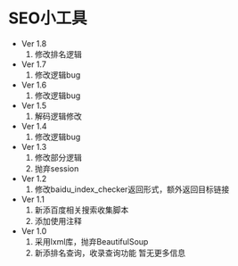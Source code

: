 # SEO小工具
* Ver 1.8
    1. 修改排名逻辑
* Ver 1.7
    1. 修改逻辑bug
* Ver 1.6
    1. 修改逻辑bug
* Ver 1.5
    1. 解码逻辑修改
* Ver 1.4
    1. 修改逻辑bug
* Ver 1.3
    1. 修改部分逻辑
    2. 抛弃session
* Ver 1.2
    1. 修改baidu_index_checker返回形式，额外返回目标链接
* Ver 1.1 
    1. 新添百度相关搜索收集脚本
    2. 添加使用注释
* Ver 1.0
    1. 采用lxml库，抛弃BeautifulSoup
    2. 新添排名查询，收录查询功能
暂无更多信息